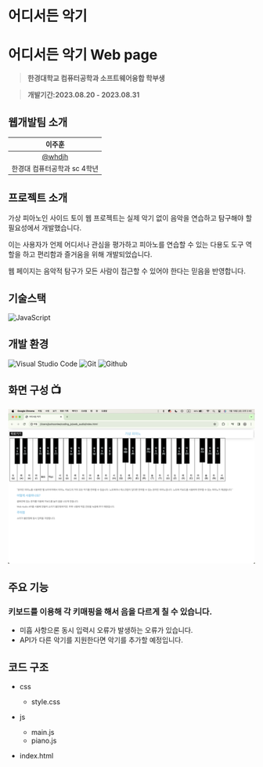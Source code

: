 # 어디서든 악기

# 어디서든 악기 Web page
> **한경대학교 컴퓨터공학과 소프트웨어융합 학부생**

> **개발기간:2023.08.20 - 2023.08.31**

## 웹개발팀 소개
|      이주훈       |
| :-------------: |
|   [@whdjh](https://github.com/whdjh)   |
| 한경대 컴퓨터공학과 sc 4학년 |

## 프로젝트 소개
가상 피아노인 사이드 토이 웹 프로젝트는 실제 악기 없이 음악을 연습하고 탐구해야 할 필요성에서 개발했습니다. 

이는 사용자가 언제 어디서나 관심을 평가하고 피아노를 연습할 수 있는 다용도 도구 역할을 하고 편리함과 즐거움을 위해 개발되었습니다. 

웹 페이지는 음악적 탐구가 모든 사람이 접근할 수 있어야 한다는 믿음을 반영합니다. 

## 기술스택
![JavaScript](https://img.shields.io/badge/JavaScript-F7DF1E?style=for-the-badge&logo=Javascript&logoColor=white)

## 개발 환경
![Visual Studio Code](https://img.shields.io/badge/Visual%20Studio%20Code-007ACC?style=for-the-badge&logo=Visual%20Studio%20Code&logoColor=white)
![Git](https://img.shields.io/badge/Git-F05032?style=for-the-badge&logo=Git&logoColor=white)
![Github](https://img.shields.io/badge/GitHub-181717?style=for-the-badge&logo=GitHub&logoColor=white)             

## 화면 구성 📺
![index](image/index.png)

## 주요 기능

### 키보드를 이용해 각 키매핑을 해서 음을 다르게 칠 수 있습니다.
  - 미흡 사항으론 동시 입력시 오류가 발생하는 오류가 있습니다.
  - API가 다른 악기를 지원한다면 악기를 추가할 예정입니다.

## 코드 구조
* css
  - style.css
  
* js
  - main.js
  - piano.js

* index.html
